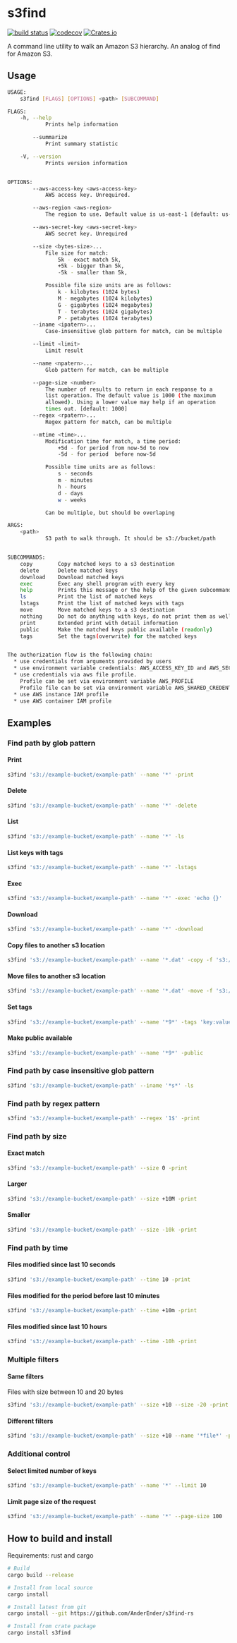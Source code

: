 # s3find
[![build status](https://travis-ci.org/AnderEnder/s3find-rs.svg?branch=master)](https://travis-ci.org/AnderEnder/s3find-rs)
[![codecov](https://codecov.io/gh/AnderEnder/s3find-rs/branch/master/graph/badge.svg)](https://codecov.io/gh/AnderEnder/s3find-rs)
[![Crates.io](https://img.shields.io/crates/v/s3find.svg)](https://crates.io/crates/s3find)


A command line utility to walk an Amazon S3 hierarchy. An analog of find for Amazon S3.

## Usage

```sh
USAGE:
    s3find [FLAGS] [OPTIONS] <path> [SUBCOMMAND]

FLAGS:
    -h, --help
            Prints help information

        --summarize
            Print summary statistic

    -V, --version
            Prints version information


OPTIONS:
        --aws-access-key <aws-access-key>
            AWS access key. Unrequired.

        --aws-region <aws-region>
            The region to use. Default value is us-east-1 [default: us-east-1]

        --aws-secret-key <aws-secret-key>
            AWS secret key. Unrequired

        --size <bytes-size>...
            File size for match:
                5k - exact match 5k,
                +5k - bigger than 5k,
                -5k - smaller than 5k,

            Possible file size units are as follows:
                k - kilobytes (1024 bytes)
                M - megabytes (1024 kilobytes)
                G - gigabytes (1024 megabytes)
                T - terabytes (1024 gigabytes)
                P - petabytes (1024 terabytes)
        --iname <ipatern>...
            Case-insensitive glob pattern for match, can be multiple

        --limit <limit>
            Limit result

        --name <npatern>...
            Glob pattern for match, can be multiple

        --page-size <number>
            The number of results to return in each response to a
            list operation. The default value is 1000 (the maximum
            allowed). Using a lower value may help if an operation
            times out. [default: 1000]
        --regex <rpatern>...
            Regex pattern for match, can be multiple

        --mtime <time>...
            Modification time for match, a time period:
                +5d - for period from now-5d to now
                -5d - for period  before now-5d

            Possible time units are as follows:
                s - seconds
                m - minutes
                h - hours
                d - days
                w - weeks

            Can be multiple, but should be overlaping

ARGS:
    <path>
            S3 path to walk through. It should be s3://bucket/path


SUBCOMMANDS:
    copy        Copy matched keys to a s3 destination
    delete      Delete matched keys
    download    Download matched keys
    exec        Exec any shell program with every key
    help        Prints this message or the help of the given subcommand(s)
    ls          Print the list of matched keys
    lstags      Print the list of matched keys with tags
    move        Move matched keys to a s3 destination
    nothing     Do not do anything with keys, do not print them as well
    print       Extended print with detail information
    public      Make the matched keys public available (readonly)
    tags        Set the tags(overwrite) for the matched keys


The authorization flow is the following chain:
  * use credentials from arguments provided by users
  * use environment variable credentials: AWS_ACCESS_KEY_ID and AWS_SECRET_ACCESS_KEY
  * use credentials via aws file profile.
    Profile can be set via environment variable AWS_PROFILE
    Profile file can be set via environment variable AWS_SHARED_CREDENTIALS_FILE
  * use AWS instance IAM profile
  * use AWS container IAM profile
```

## Examples

### Find path by glob pattern

#### Print

```sh
s3find 's3://example-bucket/example-path' --name '*' -print
```

#### Delete

```sh
s3find 's3://example-bucket/example-path' --name '*' -delete
```

#### List

```sh
s3find 's3://example-bucket/example-path' --name '*' -ls
```

#### List keys with tags

```sh
s3find 's3://example-bucket/example-path' --name '*' -lstags
```

#### Exec

```sh
s3find 's3://example-bucket/example-path' --name '*' -exec 'echo {}'
```

#### Download

```sh
s3find 's3://example-bucket/example-path' --name '*' -download
```

#### Copy files to another s3 location

```sh
s3find 's3://example-bucket/example-path' --name '*.dat' -copy -f 's3://example-bucket/example-path2'
```

#### Move files to another s3 location

```sh
s3find 's3://example-bucket/example-path' --name '*.dat' -move -f 's3://example-bucket/example-path2'
```

#### Set tags

```sh
s3find 's3://example-bucket/example-path' --name '*9*' -tags 'key:value' 'env:staging'
```

#### Make public available

```sh
s3find 's3://example-bucket/example-path' --name '*9*' -public
```

### Find path by case insensitive glob pattern

```sh
s3find 's3://example-bucket/example-path' --iname '*s*' -ls
```

### Find path by regex pattern

```sh
s3find 's3://example-bucket/example-path' --regex '1$' -print
```

### Find path by size

#### Exact match

```sh
s3find 's3://example-bucket/example-path' --size 0 -print
```

#### Larger

```sh
s3find 's3://example-bucket/example-path' --size +10M -print
```

#### Smaller

```sh
s3find 's3://example-bucket/example-path' --size -10k -print
```

### Find path by time

#### Files modified since last 10 seconds

```sh
s3find 's3://example-bucket/example-path' --time 10 -print
```

#### Files modified for the period before last 10 minutes

```sh
s3find 's3://example-bucket/example-path' --time +10m -print
```

#### Files modified since last 10 hours

```sh
s3find 's3://example-bucket/example-path' --time -10h -print
```

### Multiple filters

#### Same filters

Files with size between 10 and 20 bytes

```sh
s3find 's3://example-bucket/example-path' --size +10 --size -20 -print
```

#### Different filters

```sh
s3find 's3://example-bucket/example-path' --size +10 --name '*file*' -print
```

### Additional control

#### Select limited number of keys

```sh
s3find 's3://example-bucket/example-path' --name '*' --limit 10
```

#### Limit page size of the request

```sh
s3find 's3://example-bucket/example-path' --name '*' --page-size 100
```

## How to build and install

Requirements: rust and cargo

```sh
# Build
cargo build --release

# Install from local source
cargo install

# Install latest from git
cargo install --git https://github.com/AnderEnder/s3find-rs

# Install from crate package
cargo install s3find
```

